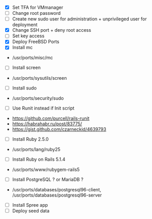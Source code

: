 - [x] Set TFA for VMmanager 
- [ ] Change root password 
- [ ] Create new sudo user for administration + unprivileged user for deployment
- [x] Change SSH port + deny root access
- [ ] Set key access 
- [x] Deploy FreeBSD Ports
- [x] Install mc
+ /usr/ports/misc/mc
- [ ] Install screen
+ /usr/ports/sysutils/screen
- [ ] Install sudo
+ /usr/ports/security/sudo

- [ ] Use Runit instead if Init script 
+ https://github.com/purcell/rails-runit
+ https://habrahabr.ru/post/83775/ 
+ https://gist.github.com/czarneckid/4639793

- [ ] Install Ruby 2.5.0
+ /usr/ports/lang/ruby25
- [ ] Install Ruby on Rails 5.1.4
+ /usr/ports/www/rubygem-rails5
- [ ] Install PostgreSQL ? or MariaDB ?
+ /usr/ports/databases/postgresql96-client, /usr/ports/databases/postgresql96-server
- [ ] Install Spree app
- [ ] Deploy seed data
